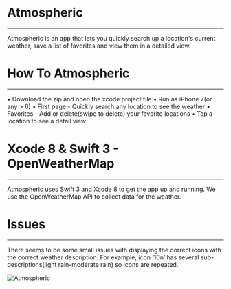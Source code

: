 # Atmospheric
_____________________________________________________________________________________
Atmospheric is an app that lets you quickly search up a location's current weather, save a list of favorites and view them in a detailed view.

# How To Atmospheric
___________________________________
• Download the zip and open the xcode project file
• Run as iPhone 7(or any > 6) 
• First page -  Quickly search any location to see the weather
    • Favorites - Add or delete(swipe to delete) your favorite locations
• Tap a location to see a detail view

# Xcode 8 & Swift 3 - OpenWeatherMap
___________________________________
Atmospheric uses Swift 3 and Xcode 8 to get the app up and running. We use the OpenWeatherMap API to collect data for the weather.

# Issues
___________________________________
There seems to be some small issues with displaying the correct icons with the correct weather description. For example; icon ‘10n’ has several sub-descriptions(light rain-moderate rain) so icons are repeated.

![Atmospheric](http://i.imgur.com/olqqew0.png)
